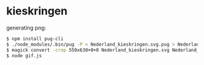 # kieskringen

generating png:
```bash
$ npm install pug-cli
$ ./node_modules/.bin/pug -P < Nederland_kieskringen.svg.pug > Nederland_kieskringen.svg
$ magick convert -crop 550x630+0+0 Nederland_kieskringen.svg Nederland_kieskringen.png
$ node gif.js
```
